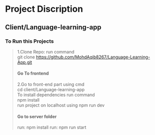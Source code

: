 # Project Discription

## Client/Language-learning-app

### To Run this Projects
> 1.Clone Repo: run command<br/>
> git clone https://github.com/MohdAqib8267/Language-Learning-App.git <br/>
> #### Go To frontend
>2.Go to front-end part using cmd <br/>
> cd client/Language-learning-app <br/>
> To install dependencies run command <br/>
> npm install <br/>
> run project on localhost using
> npm run dev
> #### Go to server folder
> run: npm install
>run: npm run start
